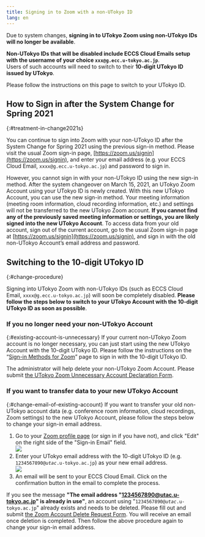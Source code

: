 ```yaml
---
title: Signing in to Zoom with a non-UTokyo ID
lang: en
---
```

Due to system changes, **signing in to UTokyo Zoom using non-UTokyo IDs will no longer be available**.  

**Non-UTokyo IDs that will be disabled include ECCS Cloud Emails setup with the username of your choice `xxx@g.ecc.u-tokyo.ac.jp`**.  
Users of such accounts will need to switch to their **10-digit UTokyo ID issued by UTokyo**.

Please follow the instructions on this page to switch to your UTokyo ID.

## How to Sign in after the System Change for Spring 2021
{:#treatment-in-change2021s}

You can continue to sign into Zoom with your non-UTokyo ID after the System Change for Spring 2021 using the previous sign-in method. Please visit the usual Zoom sign-in page, [https://zoom.us/signin](https://zoom.us/signin), and enter your email address (e.g. your ECCS Cloud Email, `xxxx@g.ecc.u-tokyo.ac.jp`) and password to sign in.

However, you cannot sign in with your non-UTokyo ID using the new sign-in method. After the system changeover on March 15, 2021, an UTokyo Zoom Account using your UTokyo ID is newly created. With this new UTokyo Account, you can use the new sign-in method.
Your meeting information (meeting room information, cloud recording information, etc.) and settings will not be transferred to the new UTokyo Zoom account. **If you cannot find any of the previously saved meeting information or settings, you are likely signed into the new UTokyo Account**. To access data from your old account, sign out of the current account, go to the usual Zoom sign-in page at [https://zoom.us/signin](https://zoom.us/signin), and sign in with the old non-UTokyo Account’s email address and password.

## Switching to the 10-digit UTokyo ID
{:#change-procedure}

Signing into UTokyo Zoom with non-UTokyo IDs (such as ECCS Cloud Email, `xxxx@g.ecc.u-tokyo.ac.jp`) will soon be completely disabled.
**Please follow the steps below to switch to your UTokyo Account with the 10-digit UTokyo ID as soon as possible**.

### If you no longer need your non-UTokyo Account
{:#existing-account-is-unnecessary}
If your current non-UTokyo Zoom account is no longer necessary, you can just start using the new UTokyo Account with the 10-digit UTokyo ID.
Please follow the instructions on the “[Sign-in Methods for Zoom](/en/zoom/zoom_signin.html)” page to sign in with the 10-digit UTokyo ID.

The administrator will help delete your non-UTokyo Zoom Account. Please submit [the UTokyo Zoom Unnecessary Account Declaration Form](https://forms.office.com/Pages/ResponsePage.aspx?id=T6978HAr10eaAgh1yvlMhHUY5ws7h1xGr9koV-KGC8RUNTBGSjJPN0ZWN0RIVFI2TVZZODZNT0xRRy4u).


### If you want to transfer data to your new UTokyo Account
{:#change-email-of-existing-account}
If you want to transfer your old non-UTokyo account data (e.g. conference room information, cloud recordings, Zoom settings) to the new UTokyo Account, please follow the steps below to change your sign-in email address.

1. Go to your [Zoom profile page](https://zoom.us/profile) (or sign in if you have not), and click "Edit" on the right side of the "Sign-in Email" field.<br> ![](image/zoom-signinaddress.png)
1. Enter your UTokyo email address with the 10-digit UTokyo ID (e.g. <code>1234567890@<em>utac</em>.u-tokyo.ac.jp</code>) as your new email address.<br>![](image/zoom-signinaddress-confirm.png)
1. An email will be sent to your ECCS Cloud Email. Click on the confirmation button in the email to complete the process.

If you see the message **"The email address "1234567890@utac.u-tokyo.ac.jp" is already in use"**, an account using "<code>1234567890@<em>utac</em>.u-tokyo.ac.jp</code>" already exists and needs to be deleted. Please fill out and submit [the Zoom Account Delete Request Form](https://forms.office.com/Pages/ResponsePage.aspx?id=T6978HAr10eaAgh1yvlMhHUY5ws7h1xGr9koV-KGC8RUOUJaRDVGUEdDVERDNVozSUw1WEJTSE9ONi4u). You will receive an email once deletion is completed. Then follow the above procedure again to change your sign-in email address.
